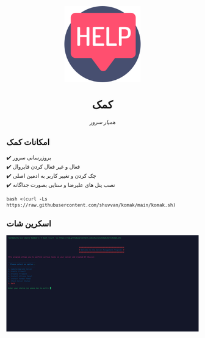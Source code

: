 <p align="center">
<picture>
<img width="200" height="200"  alt="کمک" src="https://raw.githubusercontent.com/shuvvan/komak/refs/heads/main/komak.png">
</picture>
  </p> 
<p align="center">
<h1 align="center"/>کمک</h1>
<h6 align="center">همیار سرور<h6>
</p>


## امکانات کمک <br>

✔️ بروزرسانی سرور <br>
✔️ فعال و غیر فعال کردن فایروال<br>
✔️ چک کردن و تغییر کاربر به ادمین اصلی <br>
✔️ نصب پنل های علیرضا و سنایی بصورت جداگانه<br>



```
bash <(curl -Ls https://raw.githubusercontent.com/shuvvan/komak/main/komak.sh)
```

## اسکرین شات<br>

<p align="center">
<picture>
<img alt="shot1" src="https://raw.githubusercontent.com/shuvvan/komak/refs/heads/main/shot1.png">
</picture>
  </p> 
